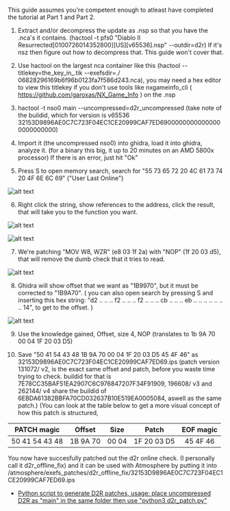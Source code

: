 This guide assumes you're competent enough to atleast have completed the tutorial at Part 1 and Part 2.

1. Extract and/or decompress the update as .nsp so that you have the .nca's it contains. (hactool -t pfs0 "Diablo II Resurrected[0100726014352800][US][v65536].nsp" --outdir=d2r) If it's nsz then figure out how to decompress that. This guide won't cover that.

2. Use hactool on the largest nca container like this (hactool --titlekey=the_key_in_.tik --exefsdir=./ 06828296169b6f96b0123fa7f586d243.nca), you may need a hex editor to view this titlekey if you don't use tools like nxgameinfo_cli ( https://github.com/garoxas/NX_Game_Info ) on the .nsp

3. hactool -t nso0 main --uncompressed=d2r_uncompressed (take note of the buildid, which for version is v65536 32153D9896AE0C7C723F04EC1CE20999CAF7ED69000000000000000000000000)

4. Import it (the uncompressed nso0) into ghidra, load it into ghidra, analyze it. (for a binary this big, it up to 20 minutes on an AMD 5800x processor) If there is an error, just hit "Ok"

5. Press S to open memory search, search for "55 73 65 72 20 4C 61 73 74 20 4F 6E 6C 69" ("User Last Online")

![alt text](https://github.com/borntohonk/SigPatches/blob/master/img/ghidra-d2r-search-memory.png?raw=true)

6. Right click the string, show references to the address, click the result, that will take you to the function you want.

![alt text](https://github.com/borntohonk/SigPatches/blob/master/img/ghidra-d2r-search-memory-1.png?raw=true)

![alt text](https://github.com/borntohonk/SigPatches/blob/master/img/ghidra-d2r-search-memory-2.png?raw=true)

7. We're patching "MOV W8, WZR" (e8 03 1f 2a) with "NOP" (1f 20 03 d5), that will remove the dumb check that it tries to read.

![alt text](https://github.com/borntohonk/SigPatches/blob/master/img/ghidra-d2r-search-memory-3.png?raw=true)

8. Ghidra will show offset that we want as "1B9970", but it must be corrected to "1B9A70".
( you can also open search by pressing S and inserting this hex string: "d2 .. .. .. f2 .. .. .. f2 .. .. .. cb .. .. .. eb .. .. .. .. .. .. .. 14", to get to the offset. )

![alt text](https://github.com/borntohonk/SigPatches/blob/master/img/ghidra-d2r-offset.png?raw=true)

9. Use the knowledge gained, Offset, size 4, NOP (translates to 1b 9A 70 00 04 1F 20 03 D5)

10. Save "50 41 54 43 48 1B 9A 70 00 04 1F 20 03 D5 45 4F 46" as 32153D9896AE0C7C723F04EC1CE20999CAF7ED69.ips (patch version 131072/ v2, is the exact same offset and patch, before you waste time trying to check. buildid for that is 7E78CC35BAF51EA2907C6C976847207F34F91909, 196608/ v3 and 262144/ v4 share the buildid of 6EBDA61382BBFA70CD032637B10E519EA0005084, aswell as the same patch.)
(You can look at the table below to get a more visual concept of how this patch is structured, 

| PATCH magic | Offset | Size | Patch| EOF magic |
| :---: | :---: | :---: | :---: | :---: |
| 50 41 54 43 48 | 1B 9A 70 | 00 04 | 1F 20 03 D5 | 45 4F 46 |

You now have succesfully patched out the d2r online check. (I personally call it d2r_offline_fix) and it can be used with Atmosphere by putting it into /atmosphere/exefs_patches/d2r_offline_fix/32153D9896AE0C7C723F04EC1CE20999CAF7ED69.ips

* [Python script to generate D2R patches, usage: place uncompressed D2R as "main" in the same folder then use "python3 d2r_patch.py"](../scripts/d2r_patch.py)
